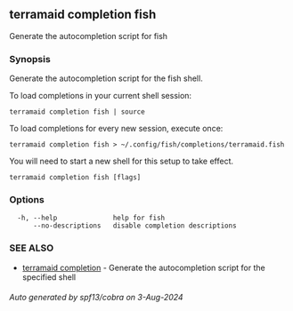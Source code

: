 ## terramaid completion fish

Generate the autocompletion script for fish

### Synopsis

Generate the autocompletion script for the fish shell.

To load completions in your current shell session:

	terramaid completion fish | source

To load completions for every new session, execute once:

	terramaid completion fish > ~/.config/fish/completions/terramaid.fish

You will need to start a new shell for this setup to take effect.


```
terramaid completion fish [flags]
```

### Options

```
  -h, --help              help for fish
      --no-descriptions   disable completion descriptions
```

### SEE ALSO

* [terramaid completion](terramaid_completion.md)	 - Generate the autocompletion script for the specified shell

###### Auto generated by spf13/cobra on 3-Aug-2024
